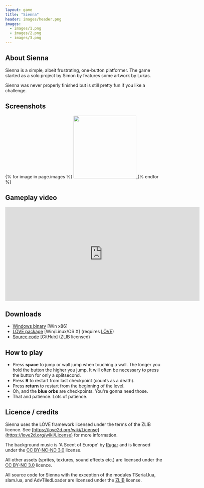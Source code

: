 ```yaml
---
layout: game
title: "Sienna"
header: images/header.png
images:
  - images/1.png
  - images/2.png
  - images/3.png
---
```

## About Sienna ##
Sienna is a simple, albeit frustrating, one-button platformer.
The game started as a solo project by Simon by features some artwork by Lukas.

Sienna was never properly finished but is still pretty fun if you like a challenge.

## Screenshots ##
{% for image in page.images %}
<a href="{{ image }}">
	<img src="{{ image }}" width="200" class="game-thumb" />
</a>
{% endfor %}

## Gameplay video ##

<iframe width="620" height="300" src="http://www.youtube.com/embed/EZF071lxkwM" frameborder="0">
</iframe>

## Downloads ##

* [Windows binary](https://github.com/downloads/SimonLarsen/sienna/sienna-win-x86.zip) \[Win x86\]
* [LÖVE package](https://github.com/downloads/SimonLarsen/sienna/sienna.love) \[Win/Linux/OS X\] (requires [LÖVE](http://love2d.org/))
* [Source code](http://github.com/SimonLarsen/sienna) \[GitHub\] (ZLIB licensed)

## How to play ##

* Press **space** to jump or wall jump when touching a wall. The longer you hold the button the higher you jump. It will often be necessary to press the button for only a splitsecond.
* Press **R** to restart from last checkpoint (counts as a death).
* Press **return** to restart from the beginning of the level.
* Oh, and the **blue orbs** are checkpoints. You're gonna need those.
* That and patience. Lots of patience.

## Licence / credits ##

Sienna uses the LÖVE framework licensed under the terms of the ZLIB licence. See [https://love2d.org/wiki/License](https://love2d.org/wiki/License) for more information.

The background music is 'A Scent of Europe' by [Rugar](http://www.8bitpeoples.com/artist/rugar) and is licensed under the [CC BY-NC-ND 3.0](http://creativecommons.org/licenses/by-nc-nd/3.0/) license.

All other assets (sprites, textures, sound effects etc.) are licensed under the [CC BY-NC 3.0](http://creativecommons.org/licenses/by-nc/3.0/) licence.

All source code for Sienna with the exception of the modules TSerial.lua, slam.lua, and AdvTiledLoader are licensed under the [ZLIB](https://github.com/SimonLarsen/sienna/blob/master/LICENCE.txt) license.
